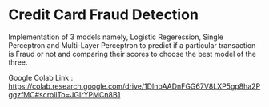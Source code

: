 # Credit Card Fraud Detection

Implementation of 3 models namely, Logistic Regeression, Single Perceptron and Multi-Layer Perceptron to predict if a particular transaction is Fraud or not and comparing their scores to choose the best model of the three.


Google Colab Link : https://colab.research.google.com/drive/1DInbAADnFGG67V8LXP5gp8ha2PggzfMC#scrollTo=JGIrYPMCn8B1
 
